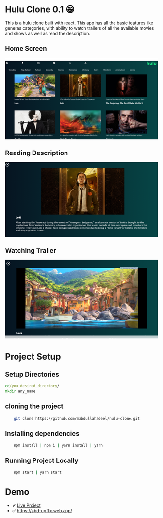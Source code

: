 # Hulu Clone 0.1 😁

This is a hulu clone built with react. This app has all the basic features like generas categories, with ability to watch trailers of all the available movies and shows as well as read the description.

<h2> Home Screen </h2>

![Home Screen](img/hulu_1.PNG)

<h2> Reading Description </h2>

![Home Screen](img/hulu_2.PNG)

<h2> Watching Trailer </h2>

![Home Screen](img/hulu_3.PNG)

# Project Setup

## Setup Directories

```cmd
cd/you_desired_directory/
mkdir any_name
```

## cloning the project

```bash
    git clone https://github.com/mabdullahadeel/hulu-clone.git
```

## Installing dependencies

```bash
    npm install | npm i | yarn install | yarn
```

## Running Project Locally

```bash
    npm start | yarn start
```

# Demo
- ✔ [Live Project](https://abd-upflix.web.app//)
- ✅ https://abd-upflix.web.app/
